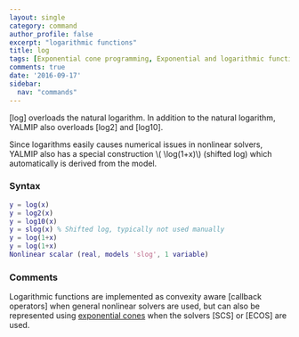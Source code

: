 ```yaml
---
layout: single
category: command
author_profile: false
excerpt: "logarithmic functions"
title: log
tags: [Exponential cone programming, Exponential and logarithmic functions]
comments: true
date: '2016-09-17'
sidebar:
  nav: "commands"
---
```


[log] overloads the natural logarithm. In addition to the natural logarithm, YALMIP also overloads [log2] and [log10].

Since logarithms easily causes numerical issues in nonlinear solvers, YALMIP also has a  special construction \\( \log(1+x)\\) (shifted log) which automatically is derived from the model. 

### Syntax

````matlab
y = log(x)
y = log2(x)
y = log10(x)
y = slog(x) % Shifted log, typically not used manually
y = log(1+x)
y = log(1+x)
Nonlinear scalar (real, models 'slog', 1 variable)
````

### Comments

Logarithmic functions are implemented as convexity aware [callback operators] when general nonlinear solvers are used, but can also be represented using [exponential cones](/tutorial/exponentialconeprogramming) when the solvers [SCS] or [ECOS] are used.

